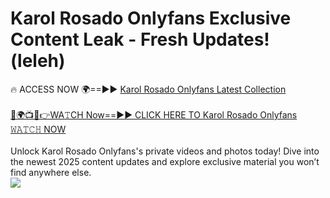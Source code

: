 # Karol Rosado Onlyfans Exclusive Content Leak - Fresh Updates! (leleh)

🔥 ACCESS NOW 🌍==►► <a href="https://tinyurl.com/kvy9nzfs" rel="nofollow">Karol Rosado Onlyfans Latest Collection</a>
<br><br>
[🔴🌍📺📱👉WA𝚃CH Now==►► CLICK HERE TO Karol Rosado Onlyfans 𝚆𝙰𝚃𝙲𝙷 NOW](https://tinyurl.com/kvy9nzfs)
<br><br>
Unlock Karol Rosado Onlyfans's private videos and photos today! Dive into the newest 2025 content updates and explore exclusive material you won’t find anywhere else.
<br>
<a href="https://tinyurl.com/kvy9nzfs" rel="nofollow" data-target="animated-image.originalLink"><img src="https://camo.githubusercontent.com/8a4f000d20f83aca3bf7ec5f350d767afa0574a8a352519fd8cfa583a6f93a33/68747470733a2f2f692e696d6775722e636f6d2f644a486b345a712e676966" data-canonical-src="https://i.imgur.com/dJHk4Zq.gif" style="max-width: 100%; display: inline-block;" data-target="animated-image.originalImage"></a>
<br>
